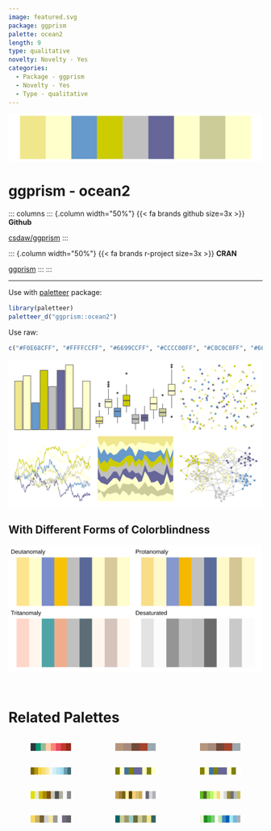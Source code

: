 ```yaml
---
image: featured.svg
package: ggprism
palette: ocean2
length: 9
type: qualitative
novelty: Novelty - Yes
categories:
  - Package - ggprism
  - Novelty - Yes
  - Type - qualitative
---
```


![](featured.svg)

# ggprism - ocean2 

::: columns
::: {.column width="50%"}
{{< fa brands github size=3x >}}
**Github**

[csdaw/ggprism](https://github.com/csdaw/ggprism)
:::

::: {.column width="50%"}
{{< fa brands r-project size=3x >}}
**CRAN**

[ggprism](https://CRAN.R-project.org/package=ggprism)
:::
:::

<hr> 

Use with [paletteer](https://emilhvitfeldt.github.io/paletteer/) package:

```r
library(paletteer)
paletteer_d("ggprism::ocean2")
```

Use raw:

```r
c("#F0E68CFF", "#FFFFCCFF", "#6699CCFF", "#CCCC00FF", "#C0C0C0FF", "#666699FF", "#FFFFCCFF", "#CCCC99FF", "#FFFFCCFF")
``` 

![](examples.png) <br>

## With Different Forms of Colorblindness

![](colorblind.svg) 

<br>

# Related Palettes

<div class="list" style="display: grid; grid-template-columns: auto auto auto;"> <figure class="figure">
<a href="../../awtools/a_palette/"> <img src="../../awtools/a_palette/featured.svg" style="width: 100%;" class="figure-img"></a>
</figure> <figure class="figure">
<a href="../../ButterflyColors/hamadryas_feronia/"> <img src="../../ButterflyColors/hamadryas_feronia/featured.svg" style="width: 100%;" class="figure-img"></a>
</figure> <figure class="figure">
<a href="../../ButterflyColors/hamadryas_feronia/"> <img src="../../ButterflyColors/hamadryas_feronia/featured.svg" style="width: 100%;" class="figure-img"></a>
</figure> <figure class="figure">
<a href="../../Redmonder/dPBIYlBu/"> <img src="../../Redmonder/dPBIYlBu/featured.svg" style="width: 100%;" class="figure-img"></a>
</figure> <figure class="figure">
<a href="../../ggprism/ocean/"> <img src="../../ggprism/ocean/featured.svg" style="width: 100%;" class="figure-img"></a>
</figure> <figure class="figure">
<a href="../../ggprism/ocean3/"> <img src="../../ggprism/ocean3/featured.svg" style="width: 100%;" class="figure-img"></a>
</figure> <figure class="figure">
<a href="../../palettetown/sandshrew/"> <img src="../../palettetown/sandshrew/featured.svg" style="width: 100%;" class="figure-img"></a>
</figure> <figure class="figure">
<a href="../../palettetown/teddiursa/"> <img src="../../palettetown/teddiursa/featured.svg" style="width: 100%;" class="figure-img"></a>
</figure> <figure class="figure">
<a href="../../palettetown/scyther/"> <img src="../../palettetown/scyther/featured.svg" style="width: 100%;" class="figure-img"></a>
</figure> <figure class="figure">
<a href="../../palettetown/hypno/"> <img src="../../palettetown/hypno/featured.svg" style="width: 100%;" class="figure-img"></a>
</figure> <figure class="figure">
<a href="../../ggprism/quiet2/"> <img src="../../ggprism/quiet2/featured.svg" style="width: 100%;" class="figure-img"></a>
</figure> <figure class="figure">
<a href="../../palettetown/celebi/"> <img src="../../palettetown/celebi/featured.svg" style="width: 100%;" class="figure-img"></a>
</figure> 
</div>
